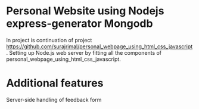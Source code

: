 # Personal Website using Nodejs express-generator Mongodb
In project is continuation of project https://github.com/surajrimal/personal_webpage_using_html_css_javascript. 
Setting up Node.js web server by fitting all the components of personal_webpage_using_html_css_javascript.

# Additional features
Server-side handling of feedback form
